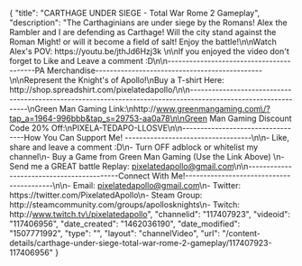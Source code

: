 {
    "title": "CARTHAGE UNDER SIEGE - Total War Rome 2 Gameplay",
    "description": "The Carthaginians are under siege by the Romans!  Alex the Rambler and I are defending as Carthage!  Will the city stand against the Roman Might!  or will it become a field of salt!  Enjoy the battle!\n\nWatch Alex's POV: https:\/\/youtu.be\/jthJd6Hzj3k \n\nIf you enjoyed the video don't forget to Like and Leave a comment :D\n\n-----------------------------------------PA Merchandise----------------------------------------------\n\nRepresent the Knight's of Apollo!\nBuy a T-shirt Here: http:\/\/shop.spreadshirt.com\/pixelatedapollo\/\n\n---------------------------------------------------------------------------------------------------------------\nGreen Man Gaming Link:\nhttp:\/\/www.greenmangaming.com\/?tap_a=1964-996bbb&tap_s=29753-aa0a78\n\nGreen Man Gaming Discount Code 20% Off:\nPIXELA-TEDAPO-LLOSVE\n\n----------------------------------How You Can Support Me! -----------------------------------\n\n- Like, share and leave a comment :D\n- Turn OFF adblock or whitelist my channel\n- Buy a Game from Green Man Gaming (Use the Link Above) \n- Send me a GREAT battle Replay: pixelatedapollo@gmail.com\n\n------------------------------------------Connect With Me!-----------------------------------------\n\n- Email: pixelatedapollo@gmail.com\n- Twitter: https:\/\/twitter.com\/PixelatedApollo\n- Steam Group:  http:\/\/steamcommunity.com\/groups\/apollosknights\n- Twitch: http:\/\/www.twitch.tv\/pixelatedapollo",
    "channelid": "117407923",
    "videoid": "117406956",
    "date_created": "1462036190",
    "date_modified": "1507771992",
    "type": "",
    "layout": "channelVideo",
    "url": "\/content-details\/carthage-under-siege-total-war-rome-2-gameplay\/117407923-117406956"
}